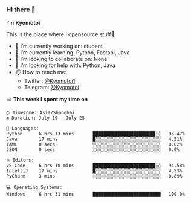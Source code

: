 ### Hi there 👋

I'm **Kyomotoi**

This is the place where I opensource stuff🤺

- 🔭 I’m currently working on: student
- 🌱 I’m currently learning: Python, Fastapi, Java
- 👯 I’m looking to collaborate on: None
- 🤔 I’m looking for help with: Python, Java
- 📫 How to reach me: 
    - Twitter: [@Kyomotoi1](https://twitter.com/Kyomotoi1) 
    - Telegram: [@Kyomotoi](https://t.me/Kyomotoi)

📊 **This week I spent my time on**
<!--START_SECTION:waka-->
```text
⌚︎ Timezone: Asia/Shanghai
🔛 Duration: July 19 - July 25

💬 Languages: 
Python      6 hrs 13 mins       ███████████████████████░░   95.47% 
Java        17 mins             █░░░░░░░░░░░░░░░░░░░░░░░░   4.51% 
YAML        0 secs              ░░░░░░░░░░░░░░░░░░░░░░░░░   0.02% 
JSON        0 secs              ░░░░░░░░░░░░░░░░░░░░░░░░░   0.0%

🔥 Editors: 
VS Code     6 hrs 10 mins       ███████████████████████░░   94.58% 
IntelliJ    17 mins             █░░░░░░░░░░░░░░░░░░░░░░░░   4.53% 
PyCharm     3 mins              ░░░░░░░░░░░░░░░░░░░░░░░░░   0.89%

💻 Operating Systems: 
Windows     6 hrs 31 mins       █████████████████████████   100.0%
```
<!--END_SECTION:waka-->
